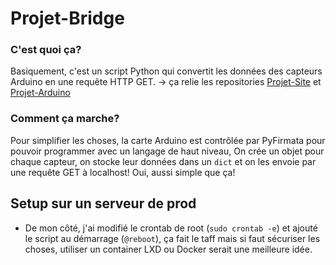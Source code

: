 # Projet-Bridge

### C'est quoi ça?
Basiquement, c'est un script Python qui convertit les données des capteurs Arduino en une requête HTTP GET.
-> ça relie les repositories [Projet-Site](https://github.com/Sandaidev/Projet-Site) et [Projet-Arduino](https://github.com/Sandaidev/Projet-Arduino)

### Comment ça marche?
Pour simplifier les choses, la carte Arduino est contrôlée par PyFirmata pour pouvoir programmer avec un langage de haut niveau,
On crée un objet pour chaque capteur, on stocke leur données dans un `dict` et on les envoie par une requête GET à localhost!
Oui, aussi simple que ça!

## Setup sur un serveur de prod
- De mon côté, j'ai modifié le crontab de root (`sudo crontab -e`) et ajouté le script au démarrage (`@reboot`), ça fait le taff mais si faut sécuriser les choses, utiliser un container LXD ou Docker serait une meilleure idée.

